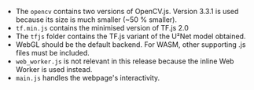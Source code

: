 * The `opencv` contains two versions of OpenCV.js. Version 3.3.1 is used because its size is much smaller (~50 % smaller).
* `tf.min.js` contains the minimised version of TF.js 2.0
* The `tfjs` folder contains the TF.js variant of the U²Net model obtained.
* WebGL should be the default backend. For WASM, other supporting .js files must be included.
* `web_worker.js` is not relevant in this release because the inline Web Worker is used instead.
* `main.js` handles the webpage's interactivity.